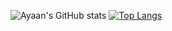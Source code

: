 ![Ayaan's GitHub stats](https://github-readme-stats.vercel.app/api?username=TutlaMC&show_icons=true)
[![Top Langs](https://github-readme-stats.vercel.app/api/top-langs/?username=TutlaMC)](https://github.com/anuraghazra/github-readme-stats)
